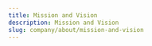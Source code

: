```yaml
---
title: Mission and Vision
description: Mission and Vision
slug: company/about/mission-and-vision
---
```

